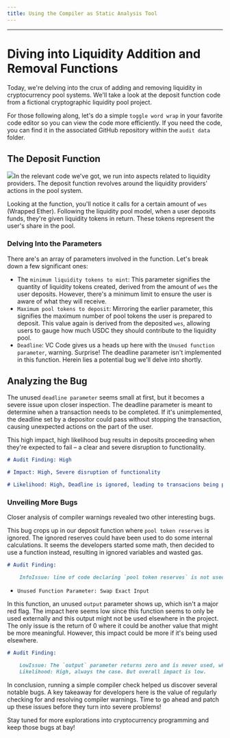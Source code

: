 ```yaml
---
title: Using the Compiler as Static Analysis Tool
---
```




---

# Diving into Liquidity Addition and Removal Functions

Today, we're delving into the crux of adding and removing liquidity in cryptocurrency pool systems. We'll take a look at the deposit function code from a fictional cryptographic liquidity pool project.

For those following along, let's do a simple `toggle word wrap` in your favorite code editor so you can view the code more efficiently. If you need the code, you can find it in the associated GitHub repository within the `audit data` folder.

## The Deposit Function

![](https://cdn.videotap.com/86AjU9W56rzzt6USwvmh-25.png)In the relevant code we've got, we run into aspects related to liquidity providers. The deposit function revolves around the liquidity providers' actions in the pool system.

Looking at the function, you'll notice it calls for a certain amount of `wes` (Wrapped Ether). Following the liquidity pool model, when a user deposits funds, they're given liquidity tokens in return. These tokens represent the user's share in the pool.

### Delving Into the Parameters

There are's an array of parameters involved in the function. Let's break down a few significant ones:

- The `minimum liquidity tokens to mint`: This parameter signifies the quantity of liquidity tokens created, derived from the amount of `wes` the user deposits. However, there's a minimum limit to ensure the user is aware of what they will receive.
- `Maximum pool tokens to deposit`: Mirroring the earlier parameter, this signifies the maximum number of pool tokens the user is prepared to deposit. This value again is derived from the deposited `wes`, allowing users to gauge how much USDC they should contribute to the liquidity pool.
- `Deadline`: VC Code gives us a heads up here with the `Unused function parameter`, warning. Surprise! The deadline parameter isn't implemented in this function. Herein lies a potential bug we'll delve into shortly.

## Analyzing the Bug

The unused `deadline parameter` seems small at first, but it becomes a severe issue upon closer inspection. The deadline parameter is meant to determine when a transaction needs to be completed. If it's unimplemented, the deadline set by a depositor could pass without stopping the transaction, causing unexpected actions on the part of the user.

This high impact, high likelihood bug results in deposits proceeding when they're expected to fail – a clear and severe disruption to functionality.

```markdown
# Audit Finding: High

# Impact: High, Severe disruption of functionality

# Likelihood: High, Deadline is ignored, leading to transacions being processed beyond the stipulated deadline.
```

### Unveiling More Bugs

Closer analysis of compiler warnings revealed two other interesting bugs.

This bug crops up in our deposit function where `pool token reserves` is ignored. The ignored reserves could have been used to do some internal calculations. It seems the developers started some math, then decided to use a function instead, resulting in ignored variables and wasted gas.

```markdown
# Audit Finding:

    InfoIssue: line of code declaring `pool token reserves` is not used, leading to gas wastage.
```

- `Unused Function Parameter: Swap Exact Input`

In this function, an unused `output` parameter shows up, which isn't a major red flag. The impact here seems low since this function seems to only be used externally and this output might not be used elsewhere in the project. The only issue is the return of 0 where it could be another value that might be more meaningful. However, this impact could be more if it's being used elsewhere.

```markdown
# Audit Finding:

    LowIssue: The `output` parameter returns zero and is never used, which might not accurate reflect the output value.
    Likelihood: High, always the case. But overall impact is low.
```

In conclusion, running a simple compiler check helped us discover several notable bugs. A key takeaway for developers here is the value of regularly checking for and resolving compiler warnings. Time to go ahead and patch up these issues before they turn into severe problems!

Stay tuned for more explorations into cryptocurrency programming and keep those bugs at bay!
